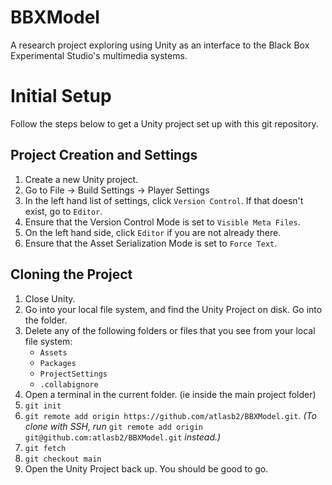 # BBXModel
A research project exploring using Unity as an interface to the Black Box Experimental Studio's multimedia systems.

# Initial Setup
Follow the steps below to get a Unity project set up with this git repository.

## Project Creation and Settings
1. Create a new Unity project.
2. Go to File &rarr; Build Settings &rarr; Player Settings
3. In the left hand list of settings, click `Version Control`. If that doesn't exist, go to `Editor`.
4. Ensure that the Version Control Mode is set to `Visible Meta Files`.
5. On the left hand side, click `Editor` if you are not already there.
6. Ensure that the Asset Serialization Mode is set to `Force Text`.

## Cloning the Project
1. Close Unity.
2. Go into your local file system, and find the Unity Project on disk. Go into the folder.
3. Delete any of the following folders or files that you see from your local file system:
    - `Assets`
    - `Packages`
    - `ProjectSettings`
    - `.collabignore`
4. Open a terminal in the current folder. (ie inside the main project folder)
5. `git init`
6. `git remote add origin https://github.com/atlasb2/BBXModel.git`. <i>(To clone with SSH, run</i> `git remote add origin git@github.com:atlasb2/BBXModel.git` <i>instead.)</i>
7. `git fetch`
8. `git checkout main`
6. Open the Unity Project back up. You should be good to go.
